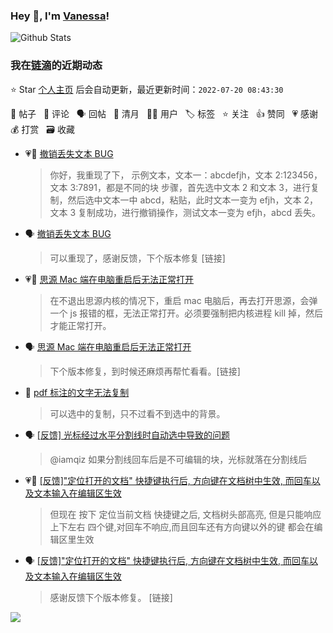 ### Hey 👋, I'm [Vanessa](http://vanessa.b3log.org/)!

![Github Stats](https://github-readme-stats.vercel.app/api?username=Vanessa219&show_icons=true)

<!--events start -->

### 我在[链滴](https://ld246.com)的近期动态

⭐️ Star [个人主页](https://github.com/Vanessa219/Vanessa219) 后会自动更新，最近更新时间：`2022-07-20 08:43:30`

📝 帖子 &nbsp; 💬 评论 &nbsp; 🗣 回帖 &nbsp; 🌙 清月 &nbsp; 👨‍💻 用户 &nbsp; 🏷️ 标签 &nbsp; ⭐️ 关注 &nbsp; 👍 赞同 &nbsp; 💗 感谢 &nbsp; 💰 打赏 &nbsp; 🗃 收藏

* 💗💬 [撤销丢失文本 BUG](https://ld246.com/article/1658044009137/comment/1658223670706#comments)

  > 你好，我重现了下， 示例文本，文本一：abcdefjh，文本 2:123456，文本 3:7891，都是不同的块 步骤，首先选中文本 2 和文本 3，进行复制，然后选中文本一中 abcd，粘贴，此时文本一变为 efjh，文本 2，文本 3 复制成功，进行撤销操作，测试文本一变为 efjh，abcd 丢失。
* 🗣 [撤销丢失文本 BUG](https://ld246.com/article/1658044009137/comment/1658223670706#comments)

  > 可以重现了，感谢反馈，下个版本修复 [链接]
* 💗📝 [思源 Mac 端在电脑重启后无法正常打开](https://ld246.com/article/1654917652395)

  > 在不退出思源内核的情况下，重启 mac 电脑后，再去打开思源，会弹一个 js 报错的框，无法正常打开。必须要强制把内核进程 kill 掉，然后才能正常打开。
* 🗣 [思源 Mac 端在电脑重启后无法正常打开](https://ld246.com/article/1654917652395/comment/1658234433212#comments)

  > 下个版本修复，到时候还麻烦再帮忙看看。[链接]
* 💬 [pdf 标注的文字无法复制](https://ld246.com/article/1658214215737/comment/1658236144042#comments)

  > 可以选中的复制，只不过看不到选中的背景。
* 🗣 [[反馈] 光标经过水平分割线时自动选中导致的问题](https://ld246.com/article/1657340915693/comment/1658034266269#comments)

  > @iamqiz 如果分割线回车后是不可编辑的块，光标就落在分割线后
* 💗💬 [[反馈]"定位打开的文档" 快捷键执行后, 方向键在文档树中生效, 而回车以及文本输入在编辑区生效](https://ld246.com/article/1658035662996/comment/1658195138231#comments)

  > 但现在 按下 定位当前文档 快捷键之后, 文档树头部高亮, 但是只能响应上下左右 四个键,对回车不响应,而且回车还有方向键以外的键 都会在编辑区里生效
* 🗣 [[反馈]"定位打开的文档" 快捷键执行后, 方向键在文档树中生效, 而回车以及文本输入在编辑区生效](https://ld246.com/article/1658035662996/comment/1658195138231#comments)

  > 感谢反馈下个版本修复。 [链接]


<!--events end -->

<a title="Hits" target="_blank" href="https://github.com/Vanessa219/Vanessa219"><img src="https://hits.b3log.org/Vanessa219/Vanessa219.svg"></a>
